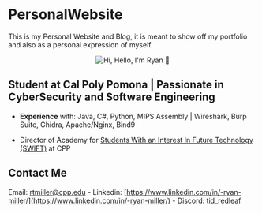 # PersonalWebsite
This is my Personal Website and Blog, it is meant to show off my portfolio and also as a personal expression of myself.
<p align="center">
  <img src="https://github.com/RedLeafe/RedLeafe/blob/main/Assests/NameAnimation.gif?raw=true" alt="Hi, Hello, I'm Ryan 👋">
</p>

## Student at Cal Poly Pomona | Passionate in CyberSecurity and Software Engineering

- **Experience** with: Java, C#, Python, MIPS Assembly | Wireshark, Burp Suite, Ghidra, Apache/Nginx, Bind9

- Director of Academy for [Students With an Interest In Future Technology (SWIFT)](https://www.calpolyswift.org/) at CPP

## Contact Me

Email: [rtmiller@cpp.edu](mailto:rtmiller@cpp.edu) - Linkedin: [https://www.linkedin.com/in/-ryan-miller/](https://www.linkedin.com/in/-ryan-miller/) - Discord: tid_redleaf
